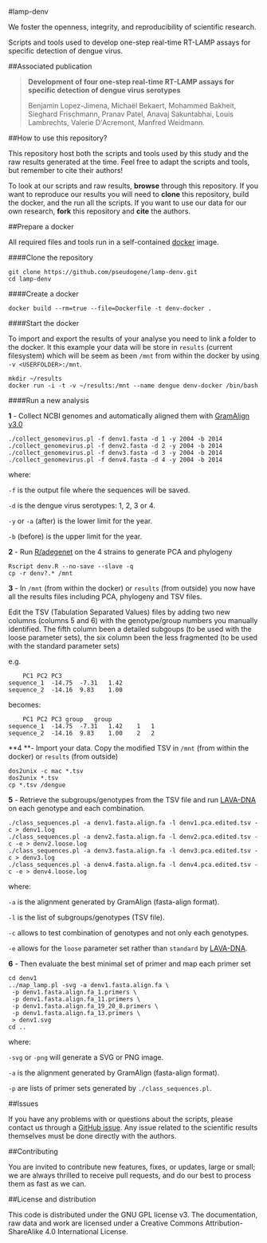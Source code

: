 #lamp-denv

We foster the openness, integrity, and reproducibility of scientific research.

Scripts and tools used to develop one-step real-time RT-LAMP assays for specific detection of dengue virus.

##Associated publication

> **Development of four one-step real-time RT-LAMP assays for specific detection of dengue virus serotypes**
> 
> Benjamin Lopez-Jimena, Michaël Bekaert, Mohammed Bakheit, Sieghard Frischmann, Pranav Patel, Anavaj Sakuntabhai, Louis Lambrechts, Valerie D'Acremont, Manfred Weidmann.
>


##How to use this repository?

This repository host both the scripts and tools used by this study and the raw results generated at the time. Feel free to adapt the scripts and tools, but remember to cite their authors!

To look at our scripts and raw results, **browse** through this repository. If you want to reproduce our results you will need to **clone** this repository, build the docker, and the run all the scripts. If you want to use our data for our own research, **fork** this repository and **cite** the authors.


##Prepare a docker

All required files and tools run in a self-contained [docker](https://www.docker.com/) image.

####Clone the repository

```
git clone https://github.com/pseudogene/lamp-denv.git
cd lamp-denv
```

####Create a docker

```
docker build --rm=true --file=Dockerfile -t denv-docker .
```

####Start the docker

To import and export the results of your analyse you need to link a folder to the docker. It this example your data will be store in `results` (current filesystem) which will be seem as been `/mnt` from within the docker by using `-v <USERFOLDER>:/mnt`.

```
mkdir ~/results
docker run -i -t -v ~/results:/mnt --name dengue denv-docker /bin/bash
```


####Run a new analysis

**1** - Collect NCBI genomes and automatically aligned them with [GramAlign v3.0](http://bioinfo.unl.edu/gramalign.php)

```
./collect_genomevirus.pl -f denv1.fasta -d 1 -y 2004 -b 2014
./collect_genomevirus.pl -f denv2.fasta -d 2 -y 2004 -b 2014
./collect_genomevirus.pl -f denv3.fasta -d 3 -y 2004 -b 2014
./collect_genomevirus.pl -f denv4.fasta -d 4 -y 2004 -b 2014
```

where:

`-f` is the output file where the sequences will be saved.

`-d` is the dengue virus serotypes: 1, 2, 3 or 4.

`-y` or `-a` (after) is the lower limit for the year.

`-b` (before) is the upper limit for the year.


**2** - Run [R/adegenet](http://adegenet.r-forge.r-project.org/) on the 4 strains to generate PCA and phylogeny

```
Rscript denv.R --no-save --slave -q
cp -r denv?.* /mnt
```

**3** - In `/mnt` (from within the docker) or `results` (from outside) you now have all the results files including PCA, phylogeny and TSV files.

Edit the TSV (Tabulation Separated Values) files by adding two new columns (columns 5 and 6) with the genotype/group numbers you manually identified. The fifth column been a detailed subgoups (to be used with the loose parameter sets), the six column been the less fragmented (to be used with the standard parameter sets)

e.g.

```
	PC1	PC2	PC3
sequence_1	-14.75	-7.31	1.42
sequence_2	-14.16	9.83	1.00
```

becomes:

```
	PC1	PC2	PC3	group	group
sequence_1	-14.75	-7.31	1.42	1	1
sequence_2	-14.16	9.83	1.00	2	2
```

**4 **- Import your data. Copy the modified TSV in `/mnt` (from within the docker) or `results` (from outside)

```
dos2unix -c mac *.tsv
dos2unix *.tsv
cp *.tsv /dengue
```

**5** - Retrieve the subgroups/genotypes from the TSV file and run [LAVA-DNA](https://github.com/dylanstorey/lava-dna) on each genotype and each combination.

```
./class_sequences.pl -a denv1.fasta.align.fa -l denv1.pca.edited.tsv -c > denv1.log
./class_sequences.pl -a denv2.fasta.align.fa -l denv2.pca.edited.tsv -c -e > denv2.loose.log
./class_sequences.pl -a denv3.fasta.align.fa -l denv3.pca.edited.tsv -c > denv3.log
./class_sequences.pl -a denv4.fasta.align.fa -l denv4.pca.edited.tsv -c -e > denv4.loose.log
```

where:

`-a` is the alignment generated by GramAlign (fasta-align format).

`-l` is the list of subgroups/genotypes (TSV file).

`-c` allows to test combination of genotypes and not only each genotypes.

`-e` allows for the `loose` parameter set rather than `standard` by [LAVA-DNA](https://github.com/dylanstorey/lava-dna).


**6** - Then evaluate the best minimal set of primer and map each primer set

```
cd denv1
../map_lamp.pl -svg -a denv1.fasta.align.fa \
 -p denv1.fasta.align.fa_1.primers \
 -p denv1.fasta.align.fa_11.primers \
 -p denv1.fasta.align.fa_19_20_8.primers \
 -p denv1.fasta.align.fa_13.primers \
 > denv1.svg
cd ..

```

where:

`-svg` or `-png` will generate a SVG or PNG image.

`-a` is the alignment generated by GramAlign (fasta-align format).

`-p` are lists of primer sets generated by `./class_sequences.pl`.


##Issues

If you have any problems with or questions about the scripts, please contact us through a [GitHub issue](https://github.com/pseudogene/lamp-denv/issues).
Any issue related to the scientific results themselves must be done directly with the authors.


##Contributing

You are invited to contribute new features, fixes, or updates, large or small; we are always thrilled to receive pull requests, and do our best to process them as fast as we can.


##License and distribution


This code is distributed under the GNU GPL license v3. The documentation, raw data and work are licensed under a Creative Commons Attribution-ShareAlike 4.0 International License.​

